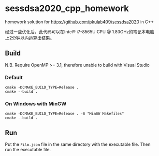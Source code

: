# sessdsa2020_cpp_homework
homework solution for https://github.com/pkulab409/sessdsa2020 in C++

经过一些优化后，此代码可以在Intel® i7-8565U CPU @ 1.80GHz的笔记本电脑上2分钟以内运算出结果。

## Build
N.B. Require OpenMP >= 3.1, therefore unable to build with Visual Studio
### Default
```
cmake -DCMAKE_BUILD_TYPE=Release .
cmake --build .
```
### On Windows with MinGW
```
cmake -DCMAKE_BUILD_TYPE=Release . -G "MinGW Makefiles"
cmake --build .
```
## Run
Put the `Film.json` file in the same directory with the executable file. Then run the executable file.